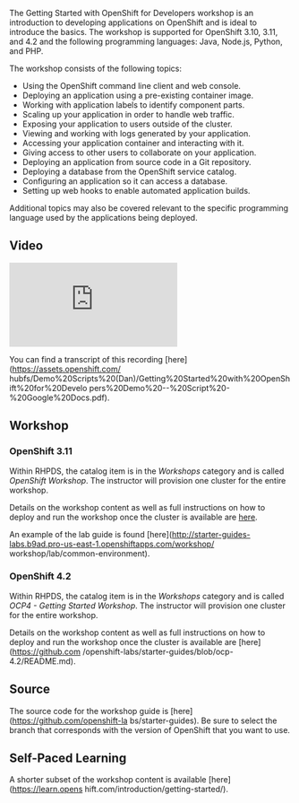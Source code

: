 The Getting Started with OpenShift for Developers workshop is an introduction 
to developing applications on OpenShift and is ideal to introduce the basics. 
The workshop is supported for OpenShift 3.10, 3.11, and 4.2 and the following 
programming languages: Java, Node.js, Python, and PHP.

The workshop consists of the following topics:

* Using the OpenShift command line client and web console.
* Deploying an application using a pre-existing container image.
* Working with application labels to identify component parts.
* Scaling up your application in order to handle web traffic.
* Exposing your application to users outside of the cluster.
* Viewing and working with logs generated by your application.
* Accessing your application container and interacting with it.
* Giving access to other users to collaborate on your application.
* Deploying an application from source code in a Git repository.
* Deploying a database from the OpenShift service catalog.
* Configuring an application so it can access a database.
* Setting up web hooks to enable automated application builds.

Additional topics may also be covered relevant to the specific programming 
language used by the applications being deployed.

## Video

<div class="video">
    <iframe 
        src="https://www.youtube.com/embed/8cB-tWf7vxg" 
        frameborder="0" 
        allowfullscreen
    >
    </iframe>
</div>

You can find a transcript of this recording [here](https://assets.openshift.com/
hubfs/Demo%20Scripts%20(Dan)/Getting%20Started%20with%20OpenShift%20for%20Develo
pers%20Demo%20--%20Script%20-%20Google%20Docs.pdf).

## Workshop

### OpenShift 3.11
Within RHPDS, the catalog item is in the _Workshops_ category and is called
_OpenShift Workshop_. The instructor will provision one cluster for the entire 
workshop. 

Details on the workshop content as well as full instructions on how to deploy 
and run the workshop once the cluster is available are 
[here](https://github.com/openshift-labs/starter-guides/blob/ocp-3.11/README.md).

An example of the lab guide is found 
[here](http://starter-guides-labs.b9ad.pro-us-east-1.openshiftapps.com/workshop/
workshop/lab/common-environment).


### OpenShift 4.2

Within RHPDS, the catalog item is in the _Workshops_ category and is called 
_OCP4 - Getting Started Workshop_. The instructor will provision one cluster 
for the entire workshop.

Details on the workshop content as well as full instructions on how to deploy 
and run the workshop once the cluster is available are [here](https://github.com
/openshift-labs/starter-guides/blob/ocp-4.2/README.md).

## Source
The source code for the workshop guide is [here](https://github.com/openshift-la
bs/starter-guides). Be sure to select the branch that corresponds with the 
version of OpenShift that you want to use.

## Self-Paced Learning
A shorter subset of the workshop content is available [here](https://learn.opens
hift.com/introduction/getting-started/).